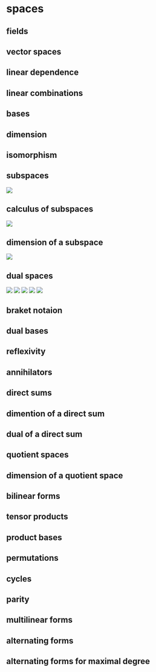 # spaces #
## fields ##
## vector spaces ##
## linear dependence ##
## linear combinations ##
## bases ##
## dimension ##
## isomorphism ##
## subspaces ##
![](http://i.imgur.com/px7YrVm.jpg)
## calculus of subspaces ##
![](http://i.imgur.com/B9TFFC6.jpg)
## dimension of a subspace ##
![](http://i.imgur.com/oZoXRg4.jpg)
## dual spaces ##
![](http://i.imgur.com/TCMuHwR.jpg)
![](http://i.imgur.com/KIv479f.jpg)
![](http://i.imgur.com/3feKtKY.jpg)
![](http://i.imgur.com/PODIZ6A.jpg)
![](http://i.imgur.com/fqTuX4O.jpg)
## braket notaion ##
## dual bases ##
## reflexivity ##
## annihilators ##
## direct sums ##
## dimention of a direct sum ##
## dual of a direct sum ##
## quotient spaces ##
## dimension of a quotient space ##
## bilinear forms ##
## tensor products ##
## product bases ##
## permutations ##
## cycles ##
## parity ##
## multilinear forms ##
## alternating forms ##
## alternating forms for maximal degree ##
 
